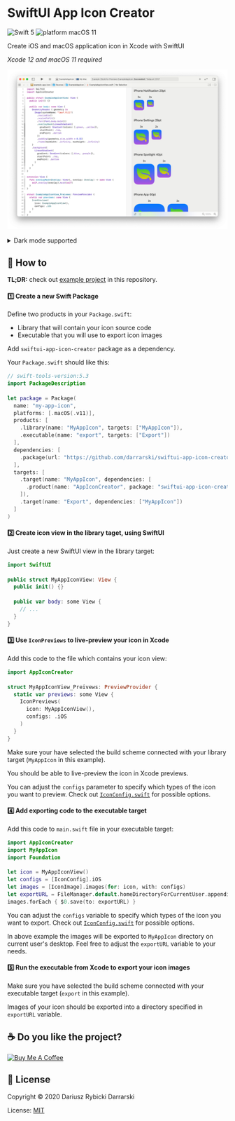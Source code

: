 # SwiftUI App Icon Creator

![Swift 5](https://img.shields.io/badge/swift-5-orange.svg)
![platform macOS 11](https://img.shields.io/badge/platform-macOS%2011-blue.svg)

Create iOS and macOS application icon in Xcode with SwiftUI

*Xcode 12 and macOS 11 required*

![Creating app icon in Xcode - screenshot](screenshot_light.png)

<details>
  <summary>Dark mode supported</summary>

  ![Creating app icon in Xcode - screenshot](screenshot_dark.png)

</details>

## 📝 How to

**TL;DR:** check out [example project](Example) in this repository.

#### 1️⃣ Create a new Swift Package

Define two products in your `Package.swift`:

- Library that will contain your icon source code
- Executable that you will use to export icon images

Add `swiftui-app-icon-creator` package as a dependency.

Your `Package.swift` should like this:

```swift
// swift-tools-version:5.3
import PackageDescription

let package = Package(
  name: "my-app-icon",
  platforms: [.macOS(.v11)],
  products: [
    .library(name: "MyAppIcon", targets: ["MyAppIcon"]),
    .executable(name: "export", targets: ["Export"])
  ],
  dependencies: [
    .package(url: "https://github.com/darrarski/swiftui-app-icon-creator.git", from: "1.0.0")
  ],
  targets: [
    .target(name: "MyAppIcon", dependencies: [
      .product(name: "AppIconCreator", package: "swiftui-app-icon-creator")
    ]),
    .target(name: "Export", dependencies: ["MyAppIcon"])
  ]
)
```

#### 2️⃣ Create icon view in the library taget, using SwiftUI

Just create a new SwiftUI view in the library target:

```swift
import SwiftUI

public struct MyAppIconView: View {
  public init() {}

  public var body: some View {
    // ...  
  }
}
```

#### 3️⃣ Use `IconPreviews` to live-preview your icon in Xcode

Add this code to the file which contains your icon view:

```swift
import AppIconCreator

struct MyAppIconView_Preivews: PreviewProvider {
  static var previews: some View {
    IconPreviews(
      icon: MyAppIconView(),
      configs: .iOS
    )
  }
}
```

Make sure your have selected the build scheme connected with your library target (`MyAppIcon` in this example).

You should be able to live-preview the icon in Xcode previews.

You can adjust the `configs` parameter to specify which types of the icon you want to preview. Check out [`IconConfig.swift`](Sources/AppIconCreator/IconConfig.swift) for possible options.

#### 4️⃣ Add exporting code to the executable target

Add this code to `main.swift` file in your executable target:

```swift
import AppIconCreator
import MyAppIcon
import Foundation

let icon = MyAppIconView()
let configs = [IconConfig].iOS
let images = [IconImage].images(for: icon, with: configs)
let exportURL = FileManager.default.homeDirectoryForCurrentUser.appendingPathComponent("Desktop").appendingPathComponent("MyAppIcon")
images.forEach { $0.save(to: exportURL) }
```

You can adjust the `configs` variable to specify which types of the icon you want to export. Check out [`IconConfig.swift`](Sources/AppIconCreator/IconConfig.swift) for possible options.

In above example the images will be exported to `MyAppIcon` directory on current user's desktop. Feel free to adjust the `exportURL` variable to your needs.

#### 5️⃣ Run the executable from Xcode to export your icon images

Make sure you have selected the build scheme connected with your executable target (`export` in this example).

Images of your icon should be exported into a directory specified in `exportURL` variable.

## ☕️ Do you like the project?

<a href="https://www.buymeacoffee.com/darrarski" target="_blank"><img src="https://cdn.buymeacoffee.com/buttons/v2/default-yellow.png" alt="Buy Me A Coffee" height="60" width="217" style="height: 60px !important;width: 217px !important;" ></a>

## 📄 License

Copyright © 2020 Dariusz Rybicki Darrarski

License: [MIT](LICENSE)
